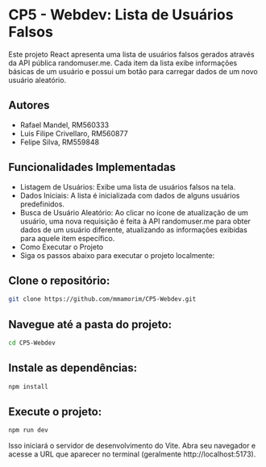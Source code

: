 # CP5 - Webdev: Lista de Usuários Falsos

Este projeto React apresenta uma lista de usuários falsos gerados através da API pública randomuser.me. Cada item da lista exibe informações básicas de um usuário e possui um botão para carregar dados de um novo usuário aleatório.

## Autores

- Rafael Mandel, RM560333
- Luis Filipe Crivellaro, RM560877
- Felipe Silva, RM559848

## Funcionalidades Implementadas

- Listagem de Usuários: Exibe uma lista de usuários falsos na tela.
- Dados Iniciais: A lista é inicializada com dados de alguns usuários predefinidos.
- Busca de Usuário Aleatório: Ao clicar no ícone de atualização de um usuário, uma nova requisição é feita à API randomuser.me para obter dados de um usuário diferente, atualizando as informações exibidas para aquele item específico.
- Como Executar o Projeto
- Siga os passos abaixo para executar o projeto localmente:

## Clone o repositório:

~~~Bash
git clone https://github.com/mmamorim/CP5-Webdev.git
~~~

## Navegue até a pasta do projeto:

~~~Bash
cd CP5-Webdev
~~~

## Instale as dependências:

~~~Bash
npm install
~~~

## Execute o projeto:

~~~Bash
npm run dev
~~~

Isso iniciará o servidor de desenvolvimento do Vite. Abra seu navegador e acesse a URL que aparecer no terminal (geralmente http://localhost:5173).